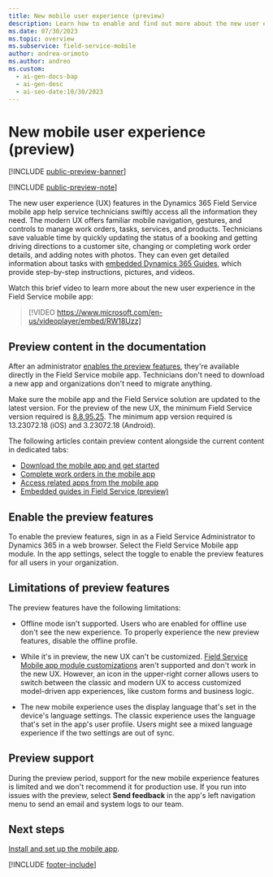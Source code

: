 ```yaml
---
title: New mobile user experience (preview)
description: Learn how to enable and find out more about the new user experience features in the Dynamics 365 Field Service mobile app.
ms.date: 07/30/2023
ms.topic: overview
ms.subservice: field-service-mobile
author: andrea-orimoto
ms.author: andreo
ms.custom:
  - ai-gen-docs-bap
  - ai-gen-desc
  - ai-seo-date:10/30/2023
---
```


# New mobile user experience (preview)

[!INCLUDE [public-preview-banner](../includes/public-preview-banner.md)]

[!INCLUDE [public-preview-note](../includes/public-preview-note.md)]

The new user experience (UX) features in the Dynamics 365 Field Service mobile app help service technicians swiftly access all the information they need. The modern UX offers familiar mobile navigation, gestures, and controls to manage work orders, tasks, services, and products. Technicians save valuable time by quickly updating the status of a booking and getting driving directions to a customer site, changing or completing work order details, and adding notes with photos. They can even get detailed information about tasks with [embedded Dynamics 365 Guides](/dynamics365/mixed-reality/guides/admin-connect-field-service-mobile), which provide step-by-step instructions, pictures, and videos.

Watch this brief video to learn more about the new user experience in the Field Service mobile app:

> [!VIDEO https://www.microsoft.com/en-us/videoplayer/embed/RW18Uzz]

## Preview content in the documentation

After an administrator [enables the preview features](#enable-the-preview-features), they're available directly in the Field Service mobile app. Technicians don't need to download a new app and organizations don't need to migrate anything.

Make sure the mobile app and the Field Service solution are updated to the latest version. For the preview of the new UX, the minimum Field Service version required is [8.8.95.25](version-history.md#889525). The minimum app version required is 13.23072.18 (iOS) and 3.23072.18 (Android).

The following articles contain preview content alongside the current content in dedicated tabs:

- [Download the mobile app and get started](download-get-started-mobile-app.md)
- [Complete work orders in the mobile app](get-work-done-mobile-app.md)
- [Access related apps from the mobile app](access-related-apps-mobile-app.md)
- [Embedded guides in Field Service (preview)](access-related-apps-mobile-app.md)

## Enable the preview features

To enable the preview features, sign in as a Field Service Administrator to Dynamics 365 in a web browser. Select the Field Service Mobile app module. In the app settings, select the toggle to enable the preview features for all users in your organization.

## Limitations of preview features

The preview features have the following limitations:

- Offline mode isn't supported. Users who are enabled for offline use don't see the new experience. To properly experience the new preview features, disable the offline profile.

- While it's in preview, the new UX can't be customized. [Field Service Mobile app module customizations](field-service-customizations.md) aren't supported and don't work in the new UX. However, an icon in the upper-right corner allows users to switch between the classic and modern UX to access customized model-driven app experiences, like custom forms and business logic.

- The new mobile experience uses the display language that's set in the device's language settings. The classic experience uses the language that's set in the app's user profile. Users might see a mixed language experience if the two settings are out of sync.

## Preview support

During the preview period, support for the new mobile experience features is limited and we don't recommend it for production use. If you run into issues with the preview, select **Send feedback** in the app's left navigation menu to send an email and system logs to our team.

## Next steps

[Install and set up the mobile app](mobile-power-app-get-started.md).

[!INCLUDE [footer-include](../includes/footer-banner.md)]
